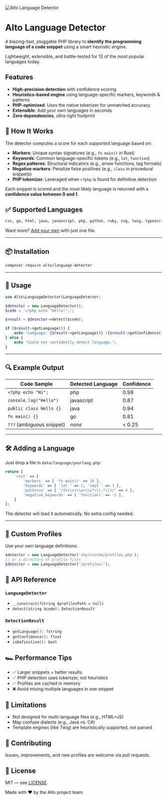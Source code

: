 ![Alto Language Detector](https://your-cdn.example.com/logo.svg)

# Alto Language Detector

A blazing-fast, pluggable PHP library to **identify the programming language of a code snippet** using a smart heuristic engine. 

Lightweight, extensible, and battle-tested for 12 of the most popular languages today.

## Features

* **High-precision detection** with confidence scoring
* **Heuristics-based engine** using language-specific markers, keywords & patterns
* **PHP-optimized**: Uses the native tokenizer for unmatched accuracy
* **Extensible**: Add your own languages in seconds
* **Zero dependencies**, ultra-light footprint

## 🧠 How It Works

The detector computes a score for each supported language based on:

* **Markers**: Unique syntax signatures (e.g., `fn main()` in Rust)
* **Keywords**: Common language-specific tokens (e.g., `let`, `function`)
* **Regex patterns**: Structural indicators (e.g., arrow functions, tag formats)
* **Negative markers**: Penalize false positives (e.g., `class` in procedural snippets)
* **PHP tokenizer**: Leveraged when `<?php` is found for definitive detection

Each snippet is scored and the most likely language is returned with a **confidence value between 0 and 1**.

## ✅ Supported Languages

```txt
css, go, html, java, javascript, php, python, ruby, svg, twig, typescript, xml
```

Want more? [Add your own](#adding-a-language) with just one file.

---

## 📦 Installation

```bash
composer require alto/language-detector
```

---

## 🧪 Usage

```php
use Alto\LanguageDetector\LanguageDetector;

$detector = new LanguageDetector();
$code = '<?php echo "Hello!";';

$result = $detector->detect($code);

if ($result->getLanguage()) {
    echo "Language: {$result->getLanguage()} ({$result->getConfidence()})";
} else {
    echo "Could not confidently detect language.";
}
```

---

## 🔍 Example Output

| Code Sample               | Detected Language | Confidence |
| ------------------------- | ----------------- | ---------- |
| `<?php echo "Hi";`        | php               | 0.98       |
| `console.log("Hello")`    | javascript        | 0.87       |
| `public class Hello {}`   | java              | 0.94       |
| `fn main() {}`            | go                | 0.81       |
| `???` (ambiguous snippet) | *none*            | < 0.25     |

---

## 🛠 Adding a Language

Just drop a file in `data/language/yourlang.php`:

```php
return [
    'rust' => [
        'markers' => [ 'fn main()' => 10 ],
        'keywords' => [ 'let ' => 2, 'impl ' => 3 ],
        'patterns' => [ '/fn\\s+\\w+\\s*\\(.*\\)/' => 4 ],
        'negative_keywords' => [ 'function(' => -5 ],
    ]
];
```

The detector will load it automatically. No extra config needed.

---

## 🔧 Custom Profiles

Use your own language definitions:

```php
$detector = new LanguageDetector('/my/custom/profiles.php');
// or a directory of profile files
$detector = new LanguageDetector('/profiles/');
```


## 📘 API Reference

### `LanguageDetector`

* `__construct(?string $profilesPath = null)`
* `detect(string $code): DetectionResult`

### `DetectionResult`

* `getLanguage(): ?string`
* `getConfidence(): float`
* `isDefinitive(): bool`


## 🏎 Performance Tips

* ✅ Larger snippets = better results
* ✅ PHP detection uses tokenizer, not heuristics
* ✅ Profiles are cached in memory
* ❌ Avoid mixing multiple languages in one snippet


## 🧱 Limitations

* Not designed for multi-language files (e.g., HTML+JS)
* May confuse dialects (e.g., Java vs. C#)
* Template engines (like Twig) are heuristically supported, not parsed


## 🤝 Contributing

Issues, improvements, and new profiles are welcome via pull requests.


## 🪪 License

MIT — see [LICENSE](LICENSE).

Made with ❤️ by the Alto project team.
